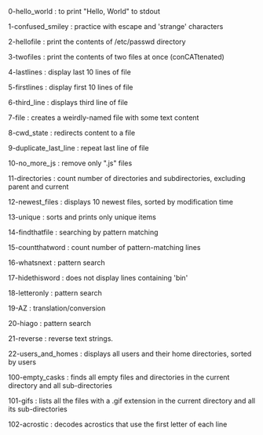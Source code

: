 0-hello_world
:	to print "Hello, World" to stdout

1-confused_smiley
:	practice with escape and 'strange' characters

2-hellofile
:	print the contents of /etc/passwd directory

3-twofiles
:	print the contents of two files at once (conCATtenated)

4-lastlines
:	display last 10 lines of file

5-firstlines
:	display first 10 lines of file

6-third_line
:	displays third line of file

7-file
:	creates a weirdly-named file with some text content

8-cwd_state
:	redirects content to a file

9-duplicate_last_line
:	repeat last line of file

10-no_more_js
:	remove only ".js" files

11-directories
:	count number of directories and subdirectories, excluding parent and current

12-newest_files
:	displays 10 newest files, sorted by modification time

13-unique
:	sorts and prints only unique items

14-findthatfile
:	searching by pattern matching

15-countthatword
:	count number of pattern-matching lines

16-whatsnext
:	pattern search

17-hidethisword
:	does not display lines containing 'bin'

18-letteronly
:	pattern search

19-AZ
:	translation/conversion

20-hiago
:	pattern search

21-reverse
:	reverse text strings.

22-users_and_homes
:	displays all users and their home directories, sorted by users

100-empty_casks
:	finds all empty files and directories in the current directory and all sub-directories

101-gifs
:	lists all the files with a .gif extension in the current directory and all its sub-directories

102-acrostic
:	decodes acrostics that use the first letter of each line
